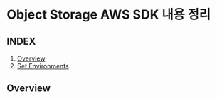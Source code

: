 # Object Storage AWS SDK 내용 정리

## INDEX

1. [Overview](#overview)
2. [Set Environments](./docs/01.SetEnvrionments.md)

## Overview
